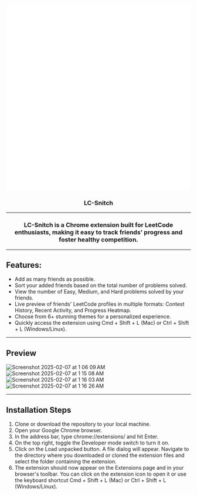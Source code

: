 <p align="center">
    <img src="images/icon512.png">
    <h3 align="center">LC-Snitch</h3>
  </a>
</p>


----


 <h3 align="center">LC-Snitch is a Chrome extension built for LeetCode enthusiasts, making it easy to track friends' progress and foster healthy competition.</h3>
  
----

## Features:

- Add as many friends as possible.
- Sort your added friends based on the total number of problems solved.  
- View the number of Easy, Medium, and Hard problems solved by your friends.  
- Live preview of friends' LeetCode profiles in multiple formats: Contest History, Recent Activity, and Progress Heatmap.  
- Choose from 6+ stunning themes for a personalized experience.  
- Quickly access the extension using Cmd + Shift + L (Mac) or Ctrl + Shift + L (Windows/Linux).  

----

## Preview
<img width="588" alt="Screenshot 2025-02-07 at 1 06 09 AM" src="https://github.com/user-attachments/assets/904b019f-ce06-47ed-a402-f7b821a8053a" />
<img width="588" alt="Screenshot 2025-02-07 at 1 15 08 AM" src="https://github.com/user-attachments/assets/a31e556e-d445-43d4-9e0d-88b9c9fe3bde" />
<img width="588" alt="Screenshot 2025-02-07 at 1 16 03 AM" src="https://github.com/user-attachments/assets/f84ef652-90a7-4058-94b8-ccf724e532ae" />
<img width="588" alt="Screenshot 2025-02-07 at 1 16 26 AM" src="https://github.com/user-attachments/assets/b9667976-e534-447c-bd45-74b70edb4e3c" />




----


## Installation Steps

1. Clone or download the repository to your local machine.
2. Open your Google Chrome browser.
3. In the address bar, type chrome://extensions/ and hit Enter.
4. On the top right, toggle the Developer mode switch to turn it on.
5. Click on the Load unpacked button. A file dialog will appear. Navigate to the directory where you downloaded or cloned the extension files and select the folder containing the extension.
6. The extension should now appear on the Extensions page and in your browser's toolbar. You can click on the extension icon to open it or use the keyboard shortcut Cmd + Shift + L (Mac) or Ctrl + Shift + L (Windows/Linux).
